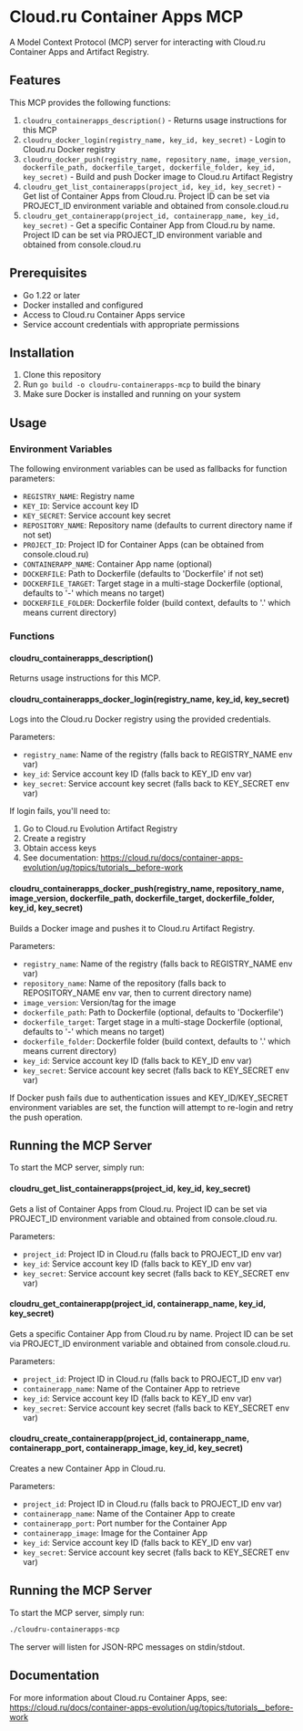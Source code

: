 # Cloud.ru Container Apps MCP

A Model Context Protocol (MCP) server for interacting with Cloud.ru Container Apps and Artifact Registry.

## Features

This MCP provides the following functions:

1. `cloudru_containerapps_description()` - Returns usage instructions for this MCP
2. `cloudru_docker_login(registry_name, key_id, key_secret)` - Login to Cloud.ru Docker registry
3. `cloudru_docker_push(registry_name, repository_name, image_version, dockerfile_path, dockerfile_target, dockerfile_folder, key_id, key_secret)` - Build and push Docker image to Cloud.ru Artifact Registry
4. `cloudru_get_list_containerapps(project_id, key_id, key_secret)` - Get list of Container Apps from Cloud.ru. Project ID can be set via PROJECT_ID environment variable and obtained from console.cloud.ru
5. `cloudru_get_containerapp(project_id, containerapp_name, key_id, key_secret)` - Get a specific Container App from Cloud.ru by name. Project ID can be set via PROJECT_ID environment variable and obtained from console.cloud.ru

## Prerequisites

- Go 1.22 or later
- Docker installed and configured
- Access to Cloud.ru Container Apps service
- Service account credentials with appropriate permissions

## Installation

1. Clone this repository
2. Run `go build -o cloudru-containerapps-mcp` to build the binary
3. Make sure Docker is installed and running on your system

## Usage

### Environment Variables

The following environment variables can be used as fallbacks for function parameters:

- `REGISTRY_NAME`: Registry name
- `KEY_ID`: Service account key ID
- `KEY_SECRET`: Service account key secret
- `REPOSITORY_NAME`: Repository name (defaults to current directory name if not set)
- `PROJECT_ID`: Project ID for Container Apps (can be obtained from console.cloud.ru)
- `CONTAINERAPP_NAME`: Container App name (optional)
- `DOCKERFILE`: Path to Dockerfile (defaults to 'Dockerfile' if not set)
- `DOCKERFILE_TARGET`: Target stage in a multi-stage Dockerfile (optional, defaults to '-' which means no target)
- `DOCKERFILE_FOLDER`: Dockerfile folder (build context, defaults to '.' which means current directory)

### Functions

#### cloudru_containerapps_description()

Returns usage instructions for this MCP.

#### cloudru_containerapps_docker_login(registry_name, key_id, key_secret)

Logs into the Cloud.ru Docker registry using the provided credentials.

Parameters:
- `registry_name`: Name of the registry (falls back to REGISTRY_NAME env var)
- `key_id`: Service account key ID (falls back to KEY_ID env var)
- `key_secret`: Service account key secret (falls back to KEY_SECRET env var)

If login fails, you'll need to:
1. Go to Cloud.ru Evolution Artifact Registry
2. Create a registry
3. Obtain access keys
4. See documentation: https://cloud.ru/docs/container-apps-evolution/ug/topics/tutorials__before-work

#### cloudru_containerapps_docker_push(registry_name, repository_name, image_version, dockerfile_path, dockerfile_target, dockerfile_folder, key_id, key_secret)

Builds a Docker image and pushes it to Cloud.ru Artifact Registry.

Parameters:
- `registry_name`: Name of the registry (falls back to REGISTRY_NAME env var)
- `repository_name`: Name of the repository (falls back to REPOSITORY_NAME env var, then to current directory name)
- `image_version`: Version/tag for the image
- `dockerfile_path`: Path to Dockerfile (optional, defaults to 'Dockerfile')
- `dockerfile_target`: Target stage in a multi-stage Dockerfile (optional, defaults to '-' which means no target)
- `dockerfile_folder`: Dockerfile folder (build context, defaults to '.' which means current directory)
- `key_id`: Service account key ID (falls back to KEY_ID env var)
- `key_secret`: Service account key secret (falls back to KEY_SECRET env var)

If Docker push fails due to authentication issues and KEY_ID/KEY_SECRET environment variables are set, the function will attempt to re-login and retry the push operation.

## Running the MCP Server

To start the MCP server, simply run:

#### cloudru_get_list_containerapps(project_id, key_id, key_secret)

Gets a list of Container Apps from Cloud.ru. Project ID can be set via PROJECT_ID environment variable and obtained from console.cloud.ru.

Parameters:
- `project_id`: Project ID in Cloud.ru (falls back to PROJECT_ID env var)
- `key_id`: Service account key ID (falls back to KEY_ID env var)
- `key_secret`: Service account key secret (falls back to KEY_SECRET env var)

#### cloudru_get_containerapp(project_id, containerapp_name, key_id, key_secret)

Gets a specific Container App from Cloud.ru by name. Project ID can be set via PROJECT_ID environment variable and obtained from console.cloud.ru.

Parameters:
- `project_id`: Project ID in Cloud.ru (falls back to PROJECT_ID env var)
- `containerapp_name`: Name of the Container App to retrieve
- `key_id`: Service account key ID (falls back to KEY_ID env var)
- `key_secret`: Service account key secret (falls back to KEY_SECRET env var)

#### cloudru_create_containerapp(project_id, containerapp_name, containerapp_port, containerapp_image, key_id, key_secret)

Creates a new Container App in Cloud.ru.

Parameters:
- `project_id`: Project ID in Cloud.ru (falls back to PROJECT_ID env var)
- `containerapp_name`: Name of the Container App to create
- `containerapp_port`: Port number for the Container App
- `containerapp_image`: Image for the Container App
- `key_id`: Service account key ID (falls back to KEY_ID env var)
- `key_secret`: Service account key secret (falls back to KEY_SECRET env var)

## Running the MCP Server

To start the MCP server, simply run:

```bash
./cloudru-containerapps-mcp
```

The server will listen for JSON-RPC messages on stdin/stdout.

## Documentation

For more information about Cloud.ru Container Apps, see:
https://cloud.ru/docs/container-apps-evolution/ug/topics/tutorials__before-work